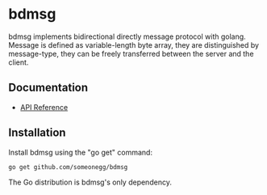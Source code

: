 bdmsg
======

bdmsg implements bidirectional directly message protocol with golang.
Message is defined as variable-length byte array, they are
distinguished by message-type, they can be freely transferred between
the server and the client.

Documentation
-------------

- [API Reference](http://godoc.org/github.com/someonegg/bdmsg)

Installation
------------

Install bdmsg using the "go get" command:

    go get github.com/someonegg/bdmsg

The Go distribution is bdmsg's only dependency.
